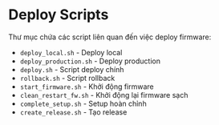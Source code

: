 # Deploy Scripts

Thư mục chứa các script liên quan đến việc deploy firmware:

- `deploy_local.sh` - Deploy local
- `deploy_production.sh` - Deploy production
- `deploy.sh` - Script deploy chính
- `rollback.sh` - Script rollback
- `start_firmware.sh` - Khởi động firmware
- `clean_restart_fw.sh` - Khởi động lại firmware sạch
- `complete_setup.sh` - Setup hoàn chỉnh
- `create_release.sh` - Tạo release
